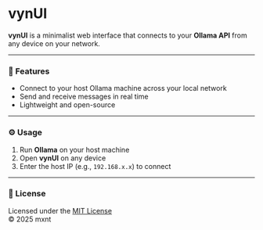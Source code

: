 # vynUI

**vynUI** is a minimalist web interface that connects to your **Ollama API** from any device on your network.

---

### 🔗 Features
- Connect to your host Ollama machine across your local network  
- Send and receive messages in real time  
- Lightweight and open-source  

---

### ⚙️ Usage
1. Run **Ollama** on your host machine  
2. Open **vynUI** on any device  
3. Enter the host IP (e.g., `192.168.x.x`) to connect  

---

### 🪪 License
Licensed under the [MIT License](LICENSE.md)  
© 2025 mxnt
